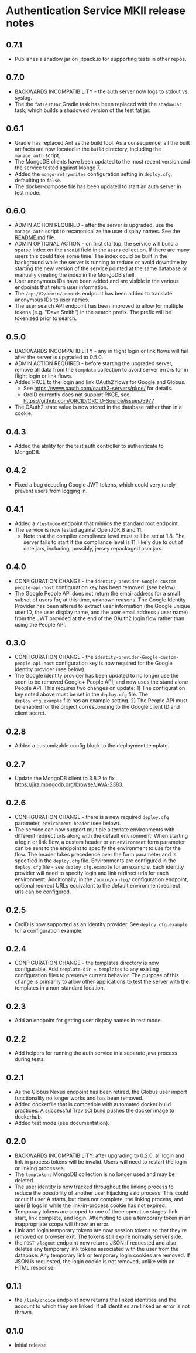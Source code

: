 # Authentication Service MKII release notes

## 0.7.1

* Publishes a shadow jar on jitpack.io for supporting tests in other repos.

## 0.7.0

* BACKWARDS INCOMPATIBILITY - the auth server now logs to stdout vs. syslog.
* The the `fatTestJar` Gradle task has been replaced with the `shadowJar` task, which builds
  a shadowed version of the test fat jar.

## 0.6.1

* Gradle has replaced Ant as the build tool. As a consequence, all the built artifacts
  are now located in the `build` directory, including the `manage_auth` script.
* The MongoDB clients have been updated to the most recent version and the service tested
  against Mongo 7.
* Added the ``mongo-retrywrites`` configuration setting in ``deploy.cfg``, defaulting to
  ``false``.
* The docker-compose file has been updated to start an auth server in test mode.

## 0.6.0

* ADMIN ACTION REQUIRED - after the server is upgraded, use the `manage_auth` script to
  recanonicalize the user display names. See the [README.md](./README.md#admin-notes) file.
* ADMIN OPTIONAL ACTION - on first startup, the service will build a sparse index on the `anonid`
  field in the `users` collection. If there are many users this could take some time. The
  index could be built in the background while the server is running to reduce or avoid
  downtime by starting the new version of the service pointed at the same database or manually
  creating the index in the MongoDB shell.
* User anonymous IDs have been added and are visible in the various endpoints that return
  user information.
* The `/api/V2/admin/anonids` endpoint has been added to translate anonymous IDs to user names.
* The user search API endpoint has been improved to allow for multiple tokens (e.g. "Dave Smith")
  in the search prefix. The prefix will be tokenized prior to search.

## 0.5.0

* BACKWARDS INCOMPATIBILITY - any in flight login or link flows will fail after the server is
  upgraded to 0.5.0.
* ADMIN ACTION REQUIRED - before starting the upgraded server, remove all data from the `tempdata`
  collection to avoid server errors for in flight login or link flows.
* Added PKCE to the login and link OAuth2 flows for Google and Globus.
  * See https://www.oauth.com/oauth2-servers/pkce/ for details.
  * OrcID currently does not support PKCE, see https://github.com/ORCID/ORCID-Source/issues/5977
* The OAuth2 state value is now stored in the database rather than in a cookie.

## 0.4.3

* Added the ability for the test auth controller to authenticate to MongoDB.

## 0.4.2

* Fixed a bug decoding Google JWT tokens, which could very rarely prevent users from
  logging in.

## 0.4.1

* Added a `/testmode` endpoint that mimics the standard root endpoint.
* The service is now tested against OpenJDK 8 and 11.
  * Note that the compiler compliance level must still be set at 1.8. The server fails to
    start if the compliance level is 11, likely due to out of date jars, including, possibly,
    jersey repackaged asm jars.

## 0.4.0

* CONFIGURATION CHANGE - the `identity-provider-Google-custom-people-api-host`
  configuration key has been removed. (see below).
* The Google People API does not return the email address for a small subset of users for,
  at this time, unknown reasons. The Google Identity Provider has been altered to extract
  user information (the Google unique user ID, the user display name, and the user email address /
  user name) from the JWT provided at the end of the OAuth2 login flow rather than using the
  People API.

## 0.3.0

* CONFIGURATION CHANGE - the `identity-provider-Google-custom-people-api-host`
  configuration key is now required for the Google identity provider (see below).
* The Google identity provider has been updated to no longer use the soon to be removed
  Google+ People API, and now uses the stand alone People API. This requires two changes on 
  update: 1) The configuration key noted above must be set in the `deploy.cfg` file. The
  `deploy.cfg.example` file has an example setting. 2) The People API must be enabled
  for the project corresponding to the Google client ID and client secret.

## 0.2.8

* Added a customizable config block to the deployment template.

## 0.2.7

* Update the MongoDB client to 3.8.2 to fix https://jira.mongodb.org/browse/JAVA-2383.

## 0.2.6

* CONFIGURATION CHANGE - there is a new required `deploy.cfg` parameter, `environment-header`
  (see below).
* The service can now support multiple alternate environments with different redirect urls
  along with the default environment.
  When starting a login or link flow, a custom header or an `environment` form parameter can
  be sent to the endpoint to specify the environment to use for the flow. The header takes
  precedence over the form parameter and is specified in the `deploy.cfg` file.
  Environments are configured in the `deploy.cfg` file - see `deploy.cfg.example` for an
  example. Each identity provider will need to specify login and link redirect urls for each
  environment. Additionally, in the `/admin/config/` configuration endpoint, optional redirect
  URLs equivalent to the default environment redirect urls can be configured.

## 0.2.5

* OrcID is now supported as an identity provider. See `deploy.cfg.example` for a
  configuration example.

## 0.2.4

* CONFIGURATION CHANGE - the templates directory is now configurable. Add
  `template-dir = templates` to any existing configuration files to preserve current
  behavior. The purpose of this change is primarily to allow other applications to
  test the server with the templates in a non-standard location.

## 0.2.3

* Add an endpoint for getting user display names in test mode.

## 0.2.2

* Add helpers for running the auth service in a separate java process during tests.

## 0.2.1

* As the Globus Nexus endpoint has been retired, the Globus user import functionality no longer
  works and has been removed.
* Added dockerfile that is compatible with automated docker build practices. A successful
  TravisCI build pushes the docker image to dockerhub.
* Added test mode (see documentation).

## 0.2.0

* BACKWARDS INCOMPATIBILITY: after upgrading to 0.2.0, all login and link in process tokens will
  be invalid. Users will need to restart the login or linking processes.
* The `temptokens` MongoDB collection is no longer used and may be deleted.
* The user identity is now tracked throughout the linking process to reduce the possibility
  of another user hijacking said process. This could occur if user A starts, but does not complete,
  the linking process, and user B logs in while the link-in-process cookie has not expired.
* Temporary tokens are scoped to one of three operation stages: link start, link complete,
  and login. Attempting to use a temporary token in an inappropriate scope will throw an error.
* Link and login temporary tokens are now session tokens so that they're removed on browser exit.
  The tokens still expire normally server side.
* the `POST /logout` endpoint now returns JSON if requested and also deletes any temporary link
  tokens associated with the user from the database. Any temporary link or temporary login
  cookies are removed. If JSON is requested, the login cookie is not removed, unlike with an
  HTML response.
  
## 0.1.1

* the `/link/choice` endpoint now returns the linked identities and the account to which they are
  linked. If all identities are linked an error is not thrown.

## 0.1.0

* Initial release
